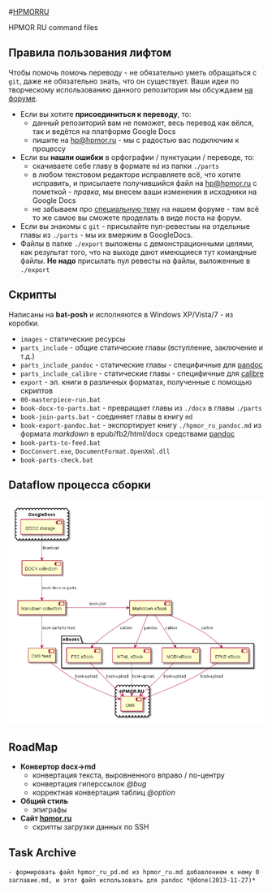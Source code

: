 #﻿[HPMORRU](https://github.com/kaat/hpmorru/)

HPMOR RU command files


## Правила пользования лифтом

Чтобы помочь помочь переводу - не обязательно уметь обращаться с `git`, даже не обязательно знать, что он существует.
Ваши идеи по творческому использованию данного репозитория мы обсуждаем [на форуме](http://lesswrong.ru/forum/index.php/topic,67.0.html).

- Если вы хотите **присоединиться к переводу**, то:
	+ данный репозиторий вам не поможет, весь перевод как вёлся, так и ведётся на платформе Google Docs
	+ пишите на <hp@hpmor.ru> - мы с радостью вас подключим к процессу
- Если вы **нашли ошибки** в орфографии / пунктуации / переводе, то:
	+ скачиваете себе главу в формате `md` из папки `./parts`
	+ в любом текстовом редакторе исправляете всё, что хотите исправить, и присылаете получившийся файл на <hp@hpmor.ru> с пометкой - *правка*, мы внесем ваши изменения в исходники на Google Docs
	+ не забываем про [специальную тему](http://lesswrong.ru/forum/index.php/topic,9.0.html) на нашем форуме - там всё то же самое вы сможете проделать в виде поста на форум.
- Если вы знакомы с `git` - присылайте пул-ревестыы на отдельные главы из `./parts` - мы их вмержим в GoogleDocs.
- Файлы в папке `./export` выложены с демонстрационными целями, как результат того, что на выходе дают имеющиеся тут командные файлы. **Не надо** присылать пул ревесты на файлы, выложенные в `./export`


## Скрипты

Написаны на **bat-posh** и исполняются в Windows XP/Vista/7 - из коробки.

- `images` - статические ресурсы
- `parts_include` - общие статические главы (вступление, заключение и т.д.)
- `parts_include_pandoc` - статические главы - специфичные для [pandoc][l_pandoc]
- `parts_include_calibre` - статические главы - специфичные для [calibre][l_calibre]
- `export` - эл. книги в различных форматах, полученные с помощью скриптов
- `00-masterpiece-run.bat`
- `book-docx-to-parts.bat` - превращает главы из `./docx` в главы `./parts`
- `book-join-parts.bat` - соединяет главы в книгу `md`
- `book-export-pandoc.bat` - экспортирует книгу `./hpmor_ru_pandoc.md` из формата *markdown* в epub/fb2/html/docx средствами [pandoc][l_pandoc]
- `book-parts-to-feed.bat`
- `DocConvert.exe`, `DocumentFormat.OpenXml.dll`
- `book-parts-check.bat`


## Dataflow процесса сборки

![Процесс сборки](/images/process.png)

## RoadMap

- **Конвертор docx->md**
	- конвертация текста, выровненного вправо / по-центру
	- конвертация гиперссылок *@bug*
	- корректная конвертация таблиц *@option*
- **Общий стиль**
	- эпиграфы
- **Сайт [hpmor.ru](http://hpmor.ru/)**
	- скрипты загрузки данных по SSH

## Task Archive
	- формировать файл hpmor_ru_pd.md из hpmor_ru.md добавлением к нему 0 заглавие.md, и этот файл использовать для pandoc *@done(2013-11-27)*

 [l_pandoc]: http://johnmacfarlane.net/pandoc/
 [l_calibre]: http://calibre-ebook.com/
